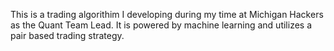 This is a trading algorithim I developing during my time at Michigan Hackers as the Quant Team Lead. It is powered by machine learning and utilizes a pair based trading strategy. 
